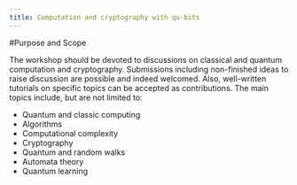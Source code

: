 ```yaml
---
title: Computation and cryptography with qu-bits
---
```


#Purpose and Scope

The workshop should be devoted to discussions on classical and quantum computation and cryptography. Submissions including non-finished ideas to raise discussion are
possible and indeed welcomed. Also, well-written tutorials on specific topics can be accepted as contributions. The main topics include, but are not limited to:

* Quantum and classic computing
* Algorithms
* Computational complexity
* Cryptography
* Quantum and random walks
* Automata theory
* Quantum learning


